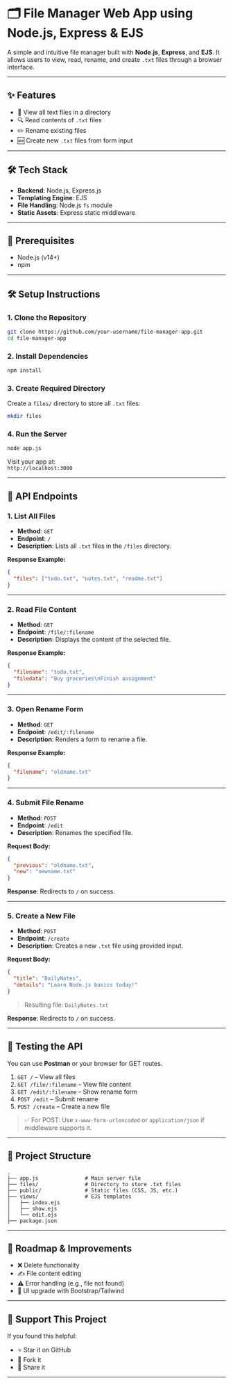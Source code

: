 # 🗂️ File Manager Web App using Node.js, Express & EJS

A simple and intuitive file manager built with **Node.js**, **Express**, and **EJS**. It allows users to view, read, rename, and create `.txt` files through a browser interface.

---

## ✨ Features

- 📜 View all text files in a directory
- 🔍 Read contents of `.txt` files
- ✏️ Rename existing files
- 🆕 Create new `.txt` files from form input

---

## 🛠 Tech Stack

- **Backend**: Node.js, Express.js
- **Templating Engine**: EJS
- **File Handling**: Node.js `fs` module
- **Static Assets**: Express static middleware

---

## 🚀 Prerequisites

- Node.js (v14+)
- npm

---

## 🛠 Setup Instructions

### 1. Clone the Repository

```bash
git clone https://github.com/your-username/file-manager-app.git
cd file-manager-app
```

### 2. Install Dependencies

```bash
npm install
```

### 3. Create Required Directory

Create a `files/` directory to store all `.txt` files:

```bash
mkdir files
```

### 4. Run the Server

```bash
node app.js
```

Visit your app at:  
`http://localhost:3000`

---

## 📡 API Endpoints

### 1. List All Files

- **Method**: `GET`
- **Endpoint**: `/`
- **Description**: Lists all `.txt` files in the `/files` directory.

**Response Example:**

```json
{
  "files": ["todo.txt", "notes.txt", "readme.txt"]
}
```

---

### 2. Read File Content

- **Method**: `GET`
- **Endpoint**: `/file/:filename`
- **Description**: Displays the content of the selected file.

**Response Example:**

```json
{
  "filename": "todo.txt",
  "filedata": "Buy groceries\nFinish assignment"
}
```

---

### 3. Open Rename Form

- **Method**: `GET`
- **Endpoint**: `/edit/:filename`
- **Description**: Renders a form to rename a file.

**Response Example:**

```json
{
  "filename": "oldname.txt"
}
```

---

### 4. Submit File Rename

- **Method**: `POST`
- **Endpoint**: `/edit`
- **Description**: Renames the specified file.

**Request Body:**

```json
{
  "previous": "oldname.txt",
  "new": "newname.txt"
}
```

**Response**: Redirects to `/` on success.

---

### 5. Create a New File

- **Method**: `POST`
- **Endpoint**: `/create`
- **Description**: Creates a new `.txt` file using provided input.

**Request Body:**

```json
{
  "title": "DailyNotes",
  "details": "Learn Node.js basics today!"
}
```

> Resulting file: `DailyNotes.txt`

**Response**: Redirects to `/` on success.

---

## 🧪 Testing the API

You can use **Postman** or your browser for GET routes.

1. `GET /` – View all files  
2. `GET /file/:filename` – View file content  
3. `GET /edit/:filename` – Show rename form  
4. `POST /edit` – Submit rename  
5. `POST /create` – Create a new file  

> ✅ For POST: Use `x-www-form-urlencoded` or `application/json` if middleware supports it.

---

## 📁 Project Structure

```
.
├── app.js               # Main server file
├── files/               # Directory to store .txt files
├── public/              # Static files (CSS, JS, etc.)
├── views/               # EJS templates
│   ├── index.ejs
│   ├── show.ejs
│   └── edit.ejs
├── package.json
```

---

## 📌 Roadmap & Improvements

- ❌ Delete functionality
- ✍️ File content editing
- ⚠️ Error handling (e.g., file not found)
- 💅 UI upgrade with Bootstrap/Tailwind

---

## 🧡 Support This Project

If you found this helpful:

- ⭐ Star it on GitHub
- 🍴 Fork it
- 📢 Share it

---
